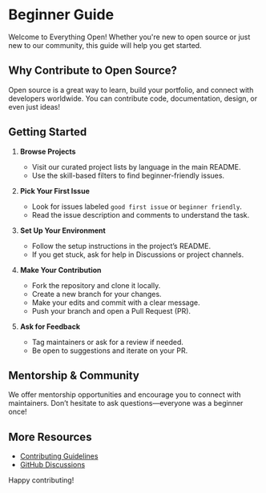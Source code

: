 # Beginner Guide

Welcome to Everything Open! Whether you're new to open source or just new to our community, this guide will help you get started.

## Why Contribute to Open Source?

Open source is a great way to learn, build your portfolio, and connect with developers worldwide. You can contribute code, documentation, design, or even just ideas!

## Getting Started

1. **Browse Projects**

   - Visit our curated project lists by language in the main README.
   - Use the skill-based filters to find beginner-friendly issues.

2. **Pick Your First Issue**

   - Look for issues labeled `good first issue` or `beginner friendly`.
   - Read the issue description and comments to understand the task.

3. **Set Up Your Environment**

   - Follow the setup instructions in the project’s README.
   - If you get stuck, ask for help in Discussions or project channels.

4. **Make Your Contribution**

   - Fork the repository and clone it locally.
   - Create a new branch for your changes.
   - Make your edits and commit with a clear message.
   - Push your branch and open a Pull Request (PR).

5. **Ask for Feedback**
   - Tag maintainers or ask for a review if needed.
   - Be open to suggestions and iterate on your PR.

## Mentorship & Community

We offer mentorship opportunities and encourage you to connect with maintainers. Don’t hesitate to ask questions—everyone was a beginner once!

## More Resources

- [Contributing Guidelines](./CONTRIBUTING.md)
- [GitHub Discussions](https://github.com/orgs/everything-open/discussions)

Happy contributing!
